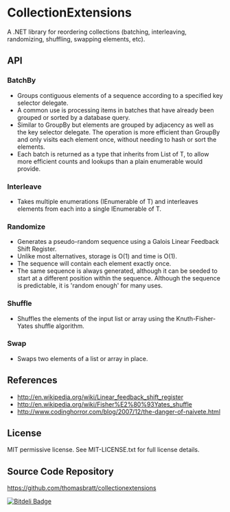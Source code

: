 CollectionExtensions
====================

A .NET library for reordering collections (batching, interleaving, randomizing,
shuffling, swapping elements, etc).

API
---

### BatchBy ###

* Groups contiguous elements of a sequence according to a specified key
  selector delegate.
* A common use is processing items in batches that have already been grouped or
  sorted by a database query.
* Similar to GroupBy but elements are grouped by adjacency as well as the
  key selector delegate. The operation is more efficient than GroupBy and
  only visits each element once, without needing to hash or sort the elements.
* Each batch is returned as a type that inherits from List of T, to allow more
  efficient counts and lookups than a plain enumerable would provide.
   
### Interleave ###

* Takes multiple enumerations (IEnumerable of T) and interleaves elements from
  each into a single IEnumerable of T.
  
### Randomize ###

* Generates a pseudo-random sequence using a Galois Linear Feedback
  Shift Register.
* Unlike most alternatives, storage is O(1) and time is O(1).
* The sequence will contain each element exactly once.
* The same sequence is always generated, although it can
  be seeded to start at a different position within the sequence. Although the
  sequence is predictable, it is 'random enough' for many uses.
  
### Shuffle ###

* Shuffles the elements of the input list or array using the
  Knuth-Fisher-Yates shuffle algorithm.
  
### Swap ###
        
* Swaps two elements of a list or array in place.
        
References
----------

* http://en.wikipedia.org/wiki/Linear_feedback_shift_register
* http://en.wikipedia.org/wiki/Fisher%E2%80%93Yates_shuffle
* http://www.codinghorror.com/blog/2007/12/the-danger-of-naivete.html

License
-------

MIT permissive license. See MIT-LICENSE.txt for full license details.     
     
Source Code Repository
----------------------
 
https://github.com/thomasbratt/collectionextensions


[![Bitdeli Badge](https://d2weczhvl823v0.cloudfront.net/thomasbratt/collectionextensions/trend.png)](https://bitdeli.com/free "Bitdeli Badge")

